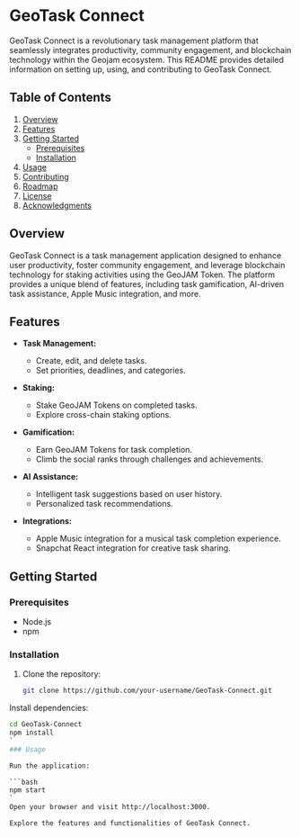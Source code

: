 # GeoTask Connect

GeoTask Connect is a revolutionary task management platform that seamlessly integrates productivity, community engagement, and blockchain technology within the Geojam ecosystem. This README provides detailed information on setting up, using, and contributing to GeoTask Connect.

## Table of Contents
1. [Overview](#overview)
2. [Features](#features)
3. [Getting Started](#getting-started)
    - [Prerequisites](#prerequisites)
    - [Installation](#installation)
4. [Usage](#usage)
5. [Contributing](#contributing)
6. [Roadmap](#roadmap)
7. [License](#license)
8. [Acknowledgments](#acknowledgments)

## Overview
GeoTask Connect is a task management application designed to enhance user productivity, foster community engagement, and leverage blockchain technology for staking activities using the GeoJAM Token. The platform provides a unique blend of features, including task gamification, AI-driven task assistance, Apple Music integration, and more.

## Features
- **Task Management:**
  - Create, edit, and delete tasks.
  - Set priorities, deadlines, and categories.

- **Staking:**
  - Stake GeoJAM Tokens on completed tasks.
  - Explore cross-chain staking options.

- **Gamification:**
  - Earn GeoJAM Tokens for task completion.
  - Climb the social ranks through challenges and achievements.

- **AI Assistance:**
  - Intelligent task suggestions based on user history.
  - Personalized task recommendations.

- **Integrations:**
  - Apple Music integration for a musical task completion experience.
  - Snapchat React integration for creative task sharing.

## Getting Started
### Prerequisites
- Node.js
- npm

### Installation
1. Clone the repository:
   ```bash
   git clone https://github.com/your-username/GeoTask-Connect.git
Install dependencies:
```bash
cd GeoTask-Connect
npm install
`
### Usage

Run the application:

```bash
npm start
`
Open your browser and visit http://localhost:3000.

Explore the features and functionalities of GeoTask Connect.

